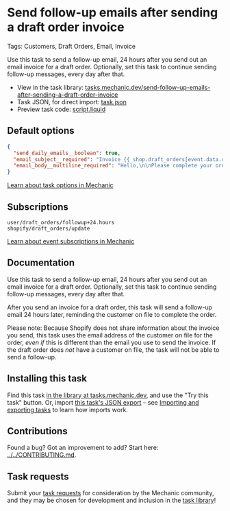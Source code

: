 # Send follow-up emails after sending a draft order invoice

Tags: Customers, Draft Orders, Email, Invoice

Use this task to send a follow-up email, 24 hours after you send out an email invoice for a draft order. Optionally, set this task to continue sending follow-up messages, every day after that.

* View in the task library: [tasks.mechanic.dev/send-follow-up-emails-after-sending-a-draft-order-invoice](https://tasks.mechanic.dev/send-follow-up-emails-after-sending-a-draft-order-invoice)
* Task JSON, for direct import: [task.json](../../tasks/send-follow-up-emails-after-sending-a-draft-order-invoice.json)
* Preview task code: [script.liquid](./script.liquid)

## Default options

```json
{
  "send_daily_emails__boolean": true,
  "email_subject__required": "Invoice {{ shop.draft_orders[event.data.draft_order_id].name }}: Your order payment is due",
  "email_body__multiline_required": "Hello,\n\nPlease complete your order using this link:\n\n{{ shop.draft_orders[event.data.draft_order_id].invoice_url | default: \"(invoice url will be displayed here)\" }}\n\nThanks,\nThe team at {{ shop.name }}"
}
```

[Learn about task options in Mechanic](https://learn.mechanic.dev/core/tasks/options)

## Subscriptions

```liquid
user/draft_orders/followup+24.hours
shopify/draft_orders/update
```

[Learn about event subscriptions in Mechanic](https://learn.mechanic.dev/core/tasks/subscriptions)

## Documentation

Use this task to send a follow-up email, 24 hours after you send out an email invoice for a draft order. Optionally, set this task to continue sending follow-up messages, every day after that.

After you send an invoice for a draft order, this task will send a follow-up email 24 hours later, reminding the customer on file to complete the order.

Please note: Because Shopify does not share information about the invoice you send, this task uses the email address of the customer on file for the order, _even if_ this is different than the email you use to send the invoice. If the draft order does _not_ have a customer on file, the task will not be able to send a follow-up.

## Installing this task

Find this task [in the library at tasks.mechanic.dev](https://tasks.mechanic.dev/send-follow-up-emails-after-sending-a-draft-order-invoice), and use the "Try this task" button. Or, import [this task's JSON export](../../tasks/send-follow-up-emails-after-sending-a-draft-order-invoice.json) – see [Importing and exporting tasks](https://learn.mechanic.dev/core/tasks/import-and-export) to learn how imports work.

## Contributions

Found a bug? Got an improvement to add? Start here: [../../CONTRIBUTING.md](../../CONTRIBUTING.md).

## Task requests

Submit your [task requests](https://mechanic.canny.io/task-requests) for consideration by the Mechanic community, and they may be chosen for development and inclusion in the [task library](https://tasks.mechanic.dev/)!
